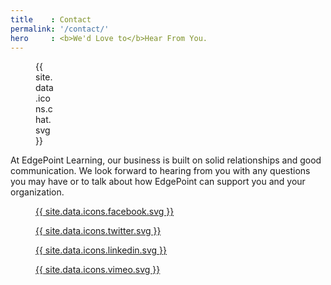 ```yaml
---
title    : Contact
permalink: '/contact/'
hero     : <b>We'd Love to</b>Hear From You.
---
```

<figure style="width:32px">{{ site.data.icons.chat.svg }}</figure>

At EdgePoint Learning, our business is built on solid relationships and good communication. We look forward to hearing from you with any questions you may have or to talk about how EdgePoint can support you and your organization.

<section id="social_icons">
  <figure>
    <a href="http://www.facebook.com/edgepointlearningllc">
      {{ site.data.icons.facebook.svg }}
    </a>
  </figure>

  <figure>
    <a href="https://twitter.com/EdgePointLearn">
      {{ site.data.icons.twitter.svg }}
    </a>
  </figure>

  <figure>
    <a href="https://www.linkedin.com/company/edgepoint-learning">
      {{ site.data.icons.linkedin.svg }}
    </a>
  </figure>

  <figure>
    <a href="http://vimeo.com/edgepointlearning">
      {{ site.data.icons.vimeo.svg }}
    </a>
  </figure>
</section>
